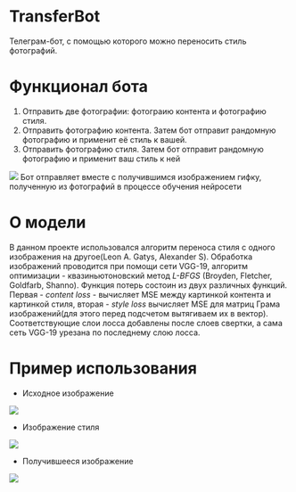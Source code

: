 # TransferBot
Телеграм-бот, с помощью которого можно переносить стиль фотографий.

# Функционал бота

1) Отправить две фотографии: фотограию контента и фотографию стиля.
2) Отправить фотографию контента. Затем бот отправит рандомную фотографию и применит её стиль к вашей.
3) Отправить фотографию стиля. Затем бот отправит рандомную фотографию и применит ваш стиль к ней

![](https://sun9-9.userapi.com/impg/wXUpwxyEcqsGo1VZpVXKrXumoEdaQfC747pQpA/A9JrNpdKBNs.jpg?size=1246x998&quality=96&sign=b619d51ab40981737c0aaa0c41f262fb&type=album)
Бот отправляет вместе с получившимся изображением гифку, полученную из фотографий в процессе обучения нейросети

# О модели 
В данном проекте использовался алгоритм переноса стиля с одного изображения на другое(Leon A. Gatys, Alexander S). Обработка изображений проводится при помощи сети VGG-19, алгоритм оптимизации - квазиньютоновский метод *L-BFGS*  (Broyden, Fletcher, Goldfarb, Shanno). Функция потерь состоин из двух различных функций. Первая - *content loss* - вычисляет MSE между картинкой контента и картинкой стиля, вторая - *style loss* вычисляет MSE для матриц Грама изображений(для этого перед подсчетом вытягиваем их в вектор). Соответствующие слои лосса добавлены после слоев свертки, а сама сеть VGG-19 урезана по последнему слою лосса.
 # Пример использования
-  Исходное изображение
 
![](https://sun9-39.userapi.com/impg/0vwz3dB25dP4i8eEATo5YZlNLi8NUDUdzHsAkA/nVBInkxmGt4.jpg?size=768x1024&quality=95&sign=067448c986ee732353d896b51b06263f&type=album)

- Изображение стиля

![](https://i2.wp.com/arts-dnevnik.ru/wp-content/uploads/2017/02/IMG_2723.jpg)

- Получившееся изображение

![](https://sun9-28.userapi.com/impg/niJoLNPQ0pnd6TxftEz-ocZ9ZuBwyL8XrOWmkA/AI_M9ZxX3yE.jpg?size=512x512&quality=96&sign=d1f4bffc0ebfa48ae38eb0903f41559a&type=album)

